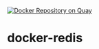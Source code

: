 [![Docker Repository on Quay](https://quay.io/repository/joshpurvis/docker-redis/status "Docker Repository on Quay")](https://quay.io/repository/joshpurvis/docker-redis)

# docker-redis

